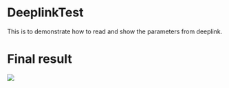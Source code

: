 # DeeplinkTest
This is to demonstrate how to read and show the parameters from deeplink.

# Final result
![](name-of-giphy.gif)
